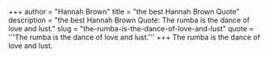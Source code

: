 +++
author = "Hannah Brown"
title = "the best Hannah Brown Quote"
description = "the best Hannah Brown Quote: The rumba is the dance of love and lust."
slug = "the-rumba-is-the-dance-of-love-and-lust"
quote = '''The rumba is the dance of love and lust.'''
+++
The rumba is the dance of love and lust.
